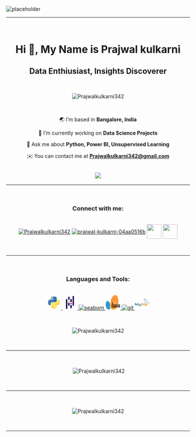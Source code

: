![placeholder](https://github.com/Prajwalkulkarni342/Prajwalkulkarni342/blob/main/coding.gif)
<div align="center">
    





---
</br>


<h1 align="center">Hi 👋, My Name is Prajwal kulkarni</h1>

<h2 align="center">Data Enthiusiast, Insights Discoverer</h2>

</br>
<p align="center"> <img src="https://komarev.com/ghpvc/?username=Prajwalkulkarni342&label=Profile%20views&color=0e75b6&style=flat" alt="Prajwalkulkarni342" /> </p>

</br>
<p align="center">
🌏 I’m based in <b>Bangalore, India</b>
</p>
<p align="center">
🧠 I’m currently working on <b>Data Science Projects</b>
</p>
<p align="center">
💬 Ask me about <b>Python, Power BI, Unsupervised Learning</b>
</p>
<p align="center">
✉️ You can contact me at <a href="mailto:Prajwalkulkarni342@gmail.com" target = "_blank"><b>Prajwalkulkarni342@gmail.com</b></a>
</p>
</br>

<div align="center">
    <img src="https://github.com/Prajwalkulkarni342/Prajwalkulkarni342/blob/main/skyline.gif">
</div>

---
</br>
<h3 align="center">Connect with me:</h3>

<p align="center">
</br>
<a href="https://www.github.com/Prajwalkulkarni342" target="_blank"><img align='center' src="https://raw.githubusercontent.com/danielcranney/readme-generator/main/public/icons/socials/github.svg" alt ='Prajwalkulkarni342' width="40" height="40" /></a>
<a href="https://linkedin.com/in/prajwal-kulkarni-04aa0516b" target="blank"><img align="center" src="https://raw.githubusercontent.com/danielcranney/readme-generator/main/public/icons/socials/linkedin.svg" alt="prajwal-kulkarni-04aa0516b" height="40" width="40" /></a>
<a href="https://www.hackerrank.com/prajkulkarni45" target="blank"><img align="center" src="https://raw.githubusercontent.com/rahuldkjain/github-profile-readme-generator/master/src/images/icons/Social/hackerrank.svg" alt="" height="40" width="40" /></a>
<a href="https://medium.com/@prajkulkarni45" target="_blank" rel="noreferrer"><img align="center" src="https://raw.githubusercontent.com/danielcranney/readme-generator/main/public/icons/socials/medium.svg" width="40" height="40" /></a>

</p>
</br>

---

</br>
<h3 align="center">Languages and Tools:</h3>
<p align="center">
</br>
<a href="https://www.python.org" target="_blank" rel="noreferrer"> <img src="https://raw.githubusercontent.com/devicons/devicon/master/icons/python/python-original.svg" alt="python" width="40" height="40"/> </a>
<a href="https://pandas.pydata.org/" target="_blank" rel="noreferrer"> <img src="https://raw.githubusercontent.com/devicons/devicon/2ae2a900d2f041da66e950e4d48052658d850630/icons/pandas/pandas-original.svg" alt="pandas" width="40" height="40"/> </a>
<a href="https://seaborn.pydata.org/" target="_blank" rel="noreferrer"> <img src="https://seaborn.pydata.org/_images/logo-mark-lightbg.svg" alt="seaborn" width="40" height="40"/> </a> 
<a href="https://scikit-learn.org/stable/" target="_blank" rel="noreferrer"> <img src="https://raw.githubusercontent.com/scikit-learn/scikit-learn/main/doc/logos/scikit-learn-logo-without-subtitle.svg" alt="scikit learn" width="40" height="40"/> </a>
<a href="https://git-scm.com/" target="_blank" rel="noreferrer"> <img src="https://www.vectorlogo.zone/logos/git-scm/git-scm-icon.svg" alt="git" width="40" height="40"/> </a>
<a href="https://www.mysql.com/" target="_blank" rel="noreferrer"> <img src="https://raw.githubusercontent.com/devicons/devicon/master/icons/mysql/mysql-original-wordmark.svg" alt="mysql" width="40" height="40"/> </a>
</p>
</br>

<p align="center"><img align="center" src="https://github-readme-stats.vercel.app/api/top-langs?username=Prajwalkulkarni342&show_icons=true&locale=en&layout=compact" alt="Prajwalkulkarni342" /></p>
</br>

---

</br>
<p align="center">&nbsp;<img align="center" src="https://github-readme-stats.vercel.app/api?username=Prajwalkulkarni342&show_icons=true&locale=en" alt="Prajwalkulkarni342" /></p>
</br>

---

</br>
<p align="center"><img align="center" src="https://github-readme-streak-stats.herokuapp.com/?user=Prajwalkulkarni342&" alt="Prajwalkulkarni342" /></p>
</br>

---
